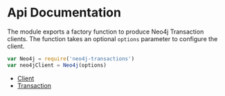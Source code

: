 # Api Documentation

The module exports a factory function to produce Neo4j Transaction clients.
The function takes an optional `options` parameter to configure the client.
```javascript
var Neo4j = require('neo4j-transactions')
var neo4jClient = Neo4j(options)
```

* [Client](/docs/api/client.md)
* [Transaction](/docs/api/transaction.md)